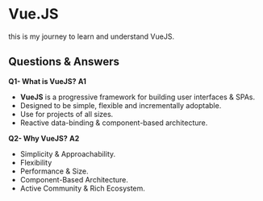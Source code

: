 # Vue.JS

this is my journey to learn and understand VueJS.

## Questions & Answers

**Q1- What is VueJS?**
**A1** 
- **VueJS** is a progressive framework for building user interfaces & SPAs. 
- Designed to be simple, flexible and incrementally adoptable. 
- Use for projects of all sizes. 
- Reactive data-binding & component-based architecture.

**Q2- Why VueJS?**
**A2** 
- Simplicity & Approachability.
- Flexibility
- Performance & Size.
- Component-Based Architecture.
- Active Community & Rich Ecosystem.